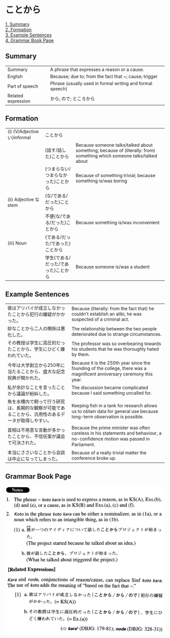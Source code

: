 # ことから

[1. Summary](#summary)<br>
[2. Formation](#formation)<br>
[3. Example Sentences](#example-sentences)<br>
[4. Grammar Book Page](#grammar-book-page)<br>


## Summary

<table><tr>   <td>Summary</td>   <td>A phrase that expresses a reason or a cause.</td></tr><tr>   <td>English</td>   <td>Because; due to; from the fact that ~; cause; trigger</td></tr><tr>   <td>Part of speech</td>   <td>Phrase (usually used in formal writing and formal speech)</td></tr><tr>   <td>Related expression</td>   <td>から; ので; ところから</td></tr></table>

## Formation

<table class="table"><tbody><tr class="tr head"><td class="td"><span class="numbers">(i)</span> <span class="bold">{V/Adjectiveい}informal</span></td><td class="td"><span class="concept">ことから</span></td><td class="td"></td></tr><tr class="tr"><td class="td"></td><td class="td"><span>{話す/話した}</span><span class="concept">ことから</span></td><td class="td"><span>Because someone talks/talked about something; because of (literally: from) something which someone talks/talked about</span></td></tr><tr class="tr"><td class="td"></td><td class="td"><span>{つまらない/つまらなかった}</span><span class="concept">ことから</span></td><td class="td"><span>Because of something trivial; because something is/was boring</span></td></tr><tr class="tr head"><td class="td"><span class="numbers">(ii)</span> <span class="bold">Adjective な stem</span></td><td class="td"><span>{な/である/だった}</span><span class="concept">ことから</span></td><td class="td"></td></tr><tr class="tr"><td class="td"></td><td class="td"><span>不便{な/である/だった}</span><span class="concept">ことから</span></td><td class="td"><span>Because something is/was inconvenient</span></td></tr><tr class="tr head"><td class="td"><span class="numbers">(iii)</span> <span class="bold">Noun</span></td><td class="td"><span>{である/だった/であった}</span><span class="concept">ことから</span></td><td class="td"></td></tr><tr class="tr"><td class="td"></td><td class="td"><span>学生{である/だった/であった}</span><span class="concept">ことから</span></td><td class="td"><span>Because someone is/was a student</span></td></tr></tbody></table>

## Example Sentences

<table><tr>   <td>彼はアリバイが成立しなかったことから犯行の嫌疑がかかった。</td>   <td>Because (literally: from the fact that) he couldn't establish an alibi, he was suspected of a criminal act.</td></tr><tr>   <td>妙なことから二人の関係は悪化した。</td>   <td>The relationship between the two people deteriorated due to strange circumstances.</td></tr><tr>   <td>その教授は学生に高圧的だったことから、学生にひどく嫌われていた。</td>   <td>The professor was so overbearing towards his students that he was thoroughly hated by them.</td></tr><tr>   <td>今年は大学創立から250年に当たることから、盛大な記念祝典が開かれた。</td>   <td>Because it is the 250th year since the founding of the college, there was a magniﬁcent anniversary ceremony this year.</td></tr><tr>   <td>私が余計なことを言ったことから議論が紛糾した。</td>   <td>The discussion became complicated because I said something uncalled for.</td></tr><tr>   <td>魚を水槽内で飼って行う研究は、長期的な観察が可能であることから、汎用性のあるデータが取得しやすい。</td>   <td>Keeping ﬁsh in a tank for research allows us to obtain data for general use because long-term observation is possible.</td></tr><tr>   <td>首相は不用意な言動が多かったことから、不信任案が議会で可決された。</td>   <td>Because the prime minister was often careless in his statements and behaviour, a no-conﬁdence motion was passed in Parliament.</td></tr><tr>   <td>本当にささいなことから会談は中止になってしまった。</td>   <td>Because of a really trivial matter the conference broke up.</td></tr></table>

## Grammar Book Page

![](../img/Advancedことから.png)

